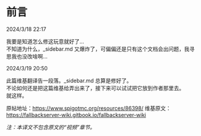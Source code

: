 # 前言

2024/3/18 22:17

我要是知道怎么修这玩意就好了...    
不知道为什么，_sidebar.md 又爆炸了，可偏偏还是只有这个文档会出问题，我寻思我也没改啥啊...

2024/3/19 20:50

此篇维基翻译告一段落。_sidebar.md 总算是修好了。    
不论如何还是把这篇维基给弄出来了，接下来可以试试把它放到作者那里去。    
就这样。

原帖地址：https://www.spigotmc.org/resources/86398/
维基原文：https://fallbackserver-wiki.gitbook.io/fallbackserver-wiki

*注：本译文不包含原文的“视频”章节。*
